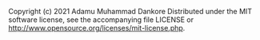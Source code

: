 Copyright (c) 2021 Adamu Muhammad Dankore
Distributed under the MIT software license, see the accompanying
file LICENSE or http://www.opensource.org/licenses/mit-license.php.